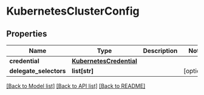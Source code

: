 # KubernetesClusterConfig

## Properties
Name | Type | Description | Notes
------------ | ------------- | ------------- | -------------
**credential** | [**KubernetesCredential**](KubernetesCredential.md) |  | 
**delegate_selectors** | **list[str]** |  | [optional] 

[[Back to Model list]](../README.md#documentation-for-models) [[Back to API list]](../README.md#documentation-for-api-endpoints) [[Back to README]](../README.md)

